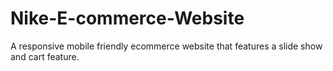 # Nike-E-commerce-Website
 A responsive mobile friendly ecommerce website that features a slide show and cart feature.
